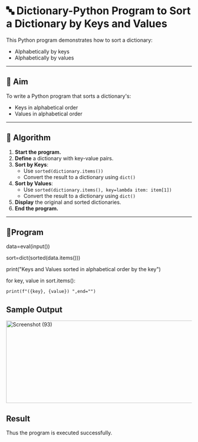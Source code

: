 # 🔤 Dictionary-Python Program to Sort a Dictionary by Keys and Values

This Python program demonstrates how to sort a dictionary:
- Alphabetically by keys
- Alphabetically by values

---

## 🎯 Aim

To write a Python program that sorts a dictionary's:
- Keys in alphabetical order
- Values in alphabetical order

---

## 🧠 Algorithm

1. **Start the program.**
2. **Define** a dictionary with key-value pairs.
3. **Sort by Keys**:
   - Use `sorted(dictionary.items())`
   - Convert the result to a dictionary using `dict()`
4. **Sort by Values**:
   - Use `sorted(dictionary.items(), key=lambda item: item[1])`
   - Convert the result to a dictionary using `dict()`
5. **Display** the original and sorted dictionaries.
6. **End the program.**

---

## 🧪Program
data=eval(input())

sort=dict(sorted(data.items()))

print("Keys and Values sorted in alphabetical order by the key")

for key, value in sort.items():

    print(f"({key}, {value}) ",end="")

## Sample Output
<img width="1138" height="224" alt="Screenshot (93)" src="https://github.com/user-attachments/assets/231ebd30-c2e1-4278-be7b-edcd60c2d6e4" />

## Result
Thus the program is executed successfully.



